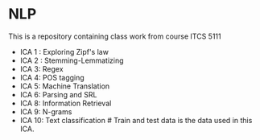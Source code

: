 # NLP
This is a repository containing class work from course ITCS 5111

- ICA 1 : Exploring Zipf's law
- ICA 2 : Stemming-Lemmatizing
- ICA 3: Regex
- ICA 4: POS tagging
- ICA 5: Machine Translation
- ICA 6: Parsing and SRL
- ICA 8: Information Retrieval
- ICA 9: N-grams
- ICA 10: Text classification
        # Train and test data is the data used in this ICA.
